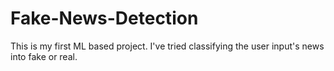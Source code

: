 # Fake-News-Detection
This is my first ML based project. I've tried classifying the user input's news into fake or real. 
